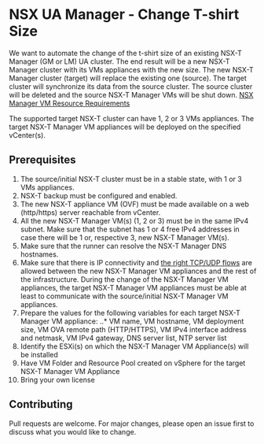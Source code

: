 # NSX UA Manager - Change T-shirt Size

We want to automate the change of the t-shirt size of an existing NSX-T Manager (GM or LM) UA cluster.
The end result will be a new NSX-T Manager cluster with its VMs appliances with the new size. The new NSX-T Manager cluster (target) will replace the existing one (source). The target cluster will synchronize its data from the source cluster. The source cluster will be deleted and the source NSX-T Manager VMs will be shut down.
[NSX Manager VM Resource Requirements](https://docs.vmware.com/en/VMware-NSX-T-Data-Center/3.1/installation/GUID-AECA2EE0-90FC-48C4-8EDB-66517ACFE415.html)

The supported target NSX-T cluster can have 1, 2 or 3 VMs appliances.
The target NSX-T Manager VM appliances will be deployed on the specified vCenter(s).

## Prerequisites

1. The source/initial NSX-T cluster must be in a stable state, with 1 or 3 VMs appliances.
2. NSX-T backup must be configured and enabled.
3. The new NSX-T appliance VM (OVF) must be made available on a web (http/https) server reachable from vCenter.
4. All the new NSX-T Manager VM(s) (1, 2 or 3) must be in the same IPv4 subnet. Make sure that the subnet has 1 or 4 free IPv4 addresses in case there will be 1 or, respective 3, new NSX-T Manager VM(s).
5. Make sure that the runner can resolve the NSX-T Manager DNS hostnames.
6. Make sure that there is IP connectivity and [the right TCP/UDP flows](https://ports.esp.vmware.com/home/NSX-T-Data-Center) are allowed between the new NSX-T Manager VM appliances and the rest of the infrastructure. During the change of the NSX-T Manager VM appliances, the target NSX-T Manager VM appliances must be able at least to communicate with the source/initial NSX-T Manager VM appliances.
7. Prepare the values for the following variables for each target NSX-T Manager VM appliance:
..* VM name, VM hostname, VM deployment size, VM OVA remote path (HTTP/HTTPS), VM IPv4 interface address and netmask, VM IPv4 gateway, DNS server list, NTP server list
8. Identify the ESXi(s) on which the NSX-T Manager VM Appliance(s) will be installed
9. Have VM Folder and Resource Pool created on vSphere for the target NSX-T Manager VM Appliance
10. Bring your own license

## Contributing

Pull requests are welcome. For major changes, please open an issue first to discuss what you would like to change.
